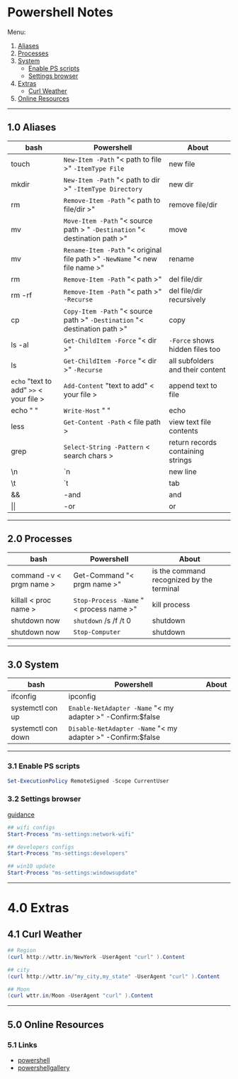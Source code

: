 # Powershell Notes

Menu:

1. [Aliases](#10-aliases)
2. [Processes](#20-processes)
3. [System](#30-system)
    * [Enable PS scripts](#31-enable-ps-scripts)
    * [Settings browser](#32-settings-browser)
4. [Extras](#40-extras)
    * [Curl Weather](#41-curl-weather)
5. [Online Resources](#50-online-resources)

---

## 1.0 Aliases

| bash | Powershell | About |
| --- | --- | --- |
| touch | ```New-Item -Path``` "< path to file >" ```-ItemType File``` | new file |
| mkdir | ```New-Item -Path``` "< path to dir >" ```-ItemType Directory```  | new dir |
| rm | ```Remove-Item -Path``` "< path to file/dir >" | remove file/dir |
| mv | ```Move-Item -Path``` "< source path > " ```-Destination``` "< destination path >" | move |
| mv | ```Rename-Item -Path``` "< original file path >" ```-NewName``` "< new file name >"| rename |
| rm | ```Remove-Item -Path``` "< path >" | del file/dir |
| rm -rf | ```Remove-Item -Path``` "< path >" ```-Recurse``` | del file/dir recursively|
| cp | ```Copy-Item -Path``` "< source path >" ```-Destination``` "< destination path >" | copy |
| ls -al | ```Get-ChildItem -Force``` "< dir >" | ```-Force``` shows hidden files too|
| ls | ```Get-ChildItem -Force``` "< dir >" ```-Recurse``` |  all subfolders and their content |
| ```echo``` "text to add" ```>>``` < your file > | ```Add-Content``` "text to add" < your file > | append text to file |
| echo " " | ```Write-Host``` " " | echo|
| less | ```Get-Content -Path``` < file path > | view text file contents |
| grep | ```Select-String -Pattern``` < search chars > | return records containing strings|
| \n | `n | new line|
| \t | `t | tab|
| && |-and | and |
| \|\| | -or | or |

---

## 2.0 Processes

| bash | Powershell | About |
| --- | --- | --- |
| command -v < prgm name > | Get-Command "< prgm name >" | is the command recognized by the terminal |
| killall < proc name > | ```Stop-Process -Name``` "< process name >" | kill process |
| shutdown now | ```shutdown``` /s /f /t 0 | shutdown |
| shutdown now | ```Stop-Computer``` | shutdown |

---

## 3.0 System

| bash | Powershell | About |
| --- | --- | --- |
| ifconfig | ipconfig ||
| systemctl con up | ```Enable-NetAdapter -Name``` "< my adapter >" -Confirm:$false ||
| systemctl con down | ```Disable-NetAdapter -Name``` "< my adapter >" -Confirm:$false ||

---

### 3.1 Enable PS scripts
```ps1
Set-ExecutionPolicy RemoteSigned -Scope CurrentUser
```

### 3.2 Settings browser
[guidance](https://ss64.com/nt/syntax-settings.html)
```ps1
## wifi configs
Start-Process "ms-settings:network-wifi"

## developers configs
Start-Process "ms-settings:developers"

## win10 update
Start-Process "ms-settings:windowsupdate"
```

---

# 4.0 Extras

## 4.1 Curl Weather

```ps1
## Region
(curl http://wttr.in/NewYork -UserAgent "curl" ).Content

## city
(curl http://wttr.in/"my_city,my_state" -UserAgent "curl" ).Content

## Moon
(curl wttr.in/Moon -UserAgent "curl" ).Content
```

---

## 5.0 Online Resources

### 5.1 Links

* [powershell](https://docs.microsoft.com/en-us/powershell/)
* [powershellgallery](https://www.powershellgallery.com/)